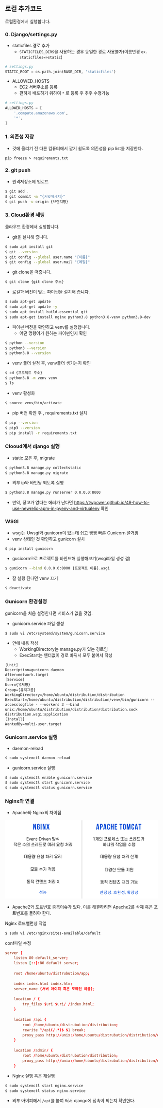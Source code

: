 ## 로컬 추가코드

로컬환경에서 실행합니다.

### 0. Django/settings.py

- staticfiles 경로 추가
  - `STATICFILES_DIRS`을 사용하는 경우 동일한 경로 사용불가(이름변경 `ex. staticfiles=>static`)

```python
# settings.py
STATIC_ROOT = os.path.join(BASE_DIR, 'staticfiles')
```



- ALLOWED_HOSTS
  - EC2 서버주소를 등록
  - 편하게 배포하기 위하여 `*` 로 등록 후 추후 수정가능

```python
# settings.py
ALLOWED_HOSTS = [
    '.compute.amazonaws.com',
    '*',
]
```



### 1. 의존성 저장

- 깃에 올리기 전 다른 컴퓨터에서 깔기 쉽도록 의존성을 pip list를 저장한다.

```shell
pip freeze > requirements.txt
```



### 2. git push

- 원격저장소에 업로드

```bash
$ git add .
$ git commit -m "{커밋메세지}"
$ git push -u origin {브랜치명}
```





### 3. Cloud환경 세팅

클라우드 환경에서 실행합니다.

- git을 설치해 줍니다.

```bash
$ sudo apt install git
$ git --version
$ git config --global user.name "{이름}"
$ git config --global user.mail "{메일}"
```

- git clone을 떠줍니다.

```bash
$ git clone {git clone 주소}
```

- 로컬과 버전이 맞는 파이썬을 설치해 줍니다.

```bash
$ sudo apt-get update 
$ sudo apt-get update -y 
$ sudo apt install build-essential git 
$ sudo apt-get install nginx python3.8 python3.8-venv python3.8-dev
```

- 파이썬 버전을 확인하고 venv를 설정합니다.
  - 어떤 명령어가 원하는 파이썬인지 확인

```bash
$ python --version
$ python3 --version
$ python3.8 --version
```
- venv 폴더 설정 후, venv폴더 생기는지 확인

```bash
$ cd {프로젝트 주소}
$ python3.8 -m venv venv
$ ls
```
- venv 활성화

```bash
$ source venv/bin/activate
```

- pip 버전 확인 후 , requirements.txt 설치

```bash
$ pip --version
$ pip3 --version
$ pip install -r requirements.txt
```





### Clooud에서 django 실행

- static 모은 후, migrate

```bash
$ python3.8 manage.py collectstatic
$ python3.8 manage.py migrate
```

- 외부 ip와 바인딩 되도록 실행

```bash
$ python3.8 manage.py runserver 0.0.0.0:8000
```

- 만약, 쟝고가 없다는 에러가 난다면 https://twpower.github.io/49-how-to-use-newrelic-apm-in-pyenv-and-virtualenv 확인





### WSGI

- wsgi는 Uwsgi와 gunicorn이 있는데 쉽고 짱짱 빠른 Gunicorn 쓸거임
- venv 상태인 것 확인하고 gunicorn 설치

```bash
$ pip install gunicorn
```

- gucicorn으로 프로젝트를 바인드해 실행해보기(wsgi파일 생성 겸)

```bash
$ gunicorn --bind 0.0.0.0:8000 {프로젝트 이름}.wsgi
```

- 잘 실행 된다면 venv 끄기

```bash
$ deactivate
```



### Gunicorn 환경설정

gunicorn을 처음 설정한다면 서비스가 없을 것임.

- gunicorn.service 파일 생성

```bash
$ sudo vi /etc/systemd/system/gunicorn.service
```

- 안에 내용 작성
  - WorkingDirectory는 manage.py가 있는 경로임
  - ExecStart는 엔터없이 경로 바꿔서 모두 붙여서 작성

```gunicorn.service
[Unit]
Description=gunicorn daemon
After=network.target
[Service]
User={유저명}
Group={유저그룹}
WorkingDirectory=/home/ubuntu/distribution/distribution 
ExecStart=/home/ubuntu/distribution/distribution/venv/bin/gunicorn --accesslogfile - --workers 3 --bind unix:/home/ubuntu/distribution/distribution/distribution.sock distribution.wsgi:application
[Install]
WantedBy=multi-user.target
```



### Gunicorn.service 실행

- daemon-reload

```bash
$ sudo systemctl daemon-reload
```

- gunicorn.service 실행

```bash
$ sudo systemctl enable gunicorn.service
$ sudo systemctl start gunicorn.service
$ sudo systemctl status gunicorn.service
```



### Nginx와 연결

- Apache와 Nginx의 차이점

![image-20201217102156142](deploy_실습.assets/image-20201217102156142.png)

- Apache2와 포트번호 중복이슈가 있다. 이를 해결하려면 Apache2를 삭제 혹은 포트번호를 돌려야 한다.

Nginx 로드밸런싱 작업

```bash
$ sudo vi /etc/nginx/sites-available/default
```

conf파일 수정

```conf
server {
	listen 80 default_server;
	listen [::]:80 default_server;
	
	root /home/ubuntu/distrubution/app;
	
	index index.html index.htm;
	server_name {서버 아이피 혹은 도메인 이름};
	
	location / {
		try_files $uri $uri/ /index.html;
	}
	
	location /api {
		root /home/ubuntu/distrubution/distribution;
		rewrite ^/api(/.*)$ $1 break;
		proxy_pass http://unix:/home/ubuntu/distrubution/distribution/distribution.sock;
	}

	location /admin/ {
		root /home/ubuntu/distrubution/distribution;
		proxy_pass http://unix:/home/ubuntu/distrubution/distribution/distribution.sock;
	}
```

- Nginx 실행 혹은 재실행

```bash
$ sudo systemctl start nginx.service
$ sudo systemctl status nginx.service
```

- 외부 아이피에서 `/api`를 붙여 써서 django에 접속이 되는지 확인한다.